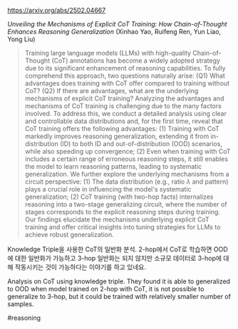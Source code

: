 https://arxiv.org/abs/2502.04667

*Unveiling the Mechanisms of Explicit CoT Training: How Chain-of-Thought Enhances Reasoning Generalization* (Xinhao Yao, Ruifeng Ren, Yun Liao, Yong Liu)

> Training large language models (LLMs) with high-quality Chain-of-Thought (CoT) annotations has become a widely adopted strategy due to its significant enhancement of reasoning capabilities. To fully comprehend this approach, two questions naturally arise: (Q1) What advantages does training with CoT offer compared to training without CoT? (Q2) If there are advantages, what are the underlying mechanisms of explicit CoT training? Analyzing the advantages and mechanisms of CoT training is challenging due to the many factors involved. To address this, we conduct a detailed analysis using clear and controllable data distributions and, for the first time, reveal that CoT training offers the following advantages: (1) Training with CoT markedly improves reasoning generalization, extending it from in-distribution (ID) to both ID and out-of-distribution (OOD) scenarios, while also speeding up convergence; (2) Even when training with CoT includes a certain range of erroneous reasoning steps, it still enables the model to learn reasoning patterns, leading to systematic generalization. We further explore the underlying mechanisms from a circuit perspective: (1) The data distribution (e.g., ratio $\lambda$ and pattern) plays a crucial role in influencing the model's systematic generalization; (2) CoT training (with two-hop facts) internalizes reasoning into a two-stage generalizing circuit, where the number of stages corresponds to the explicit reasoning steps during training. Our findings elucidate the mechanisms underlying explicit CoT training and offer critical insights into tuning strategies for LLMs to achieve robust generalization.

Knowledge Triple을 사용한 CoT의 일반화 분석. 2-hop에서 CoT로 학습하면 OOD에 대한 일반화가 가능하고 3-hop 일반화는 되지 않지만 소규모 데이터로 3-hop에 대해 작동시키는 것이 가능하다는 이야기를 하고 있네요.

<english>
Analysis on CoT using knowledge triple. They found it is able to generalized to OOD when model trained on 2-hop with CoT, it is not possible to generalize to 3-hop, but it could be trained with relatively smaller number of samples.
</english>

#reasoning 